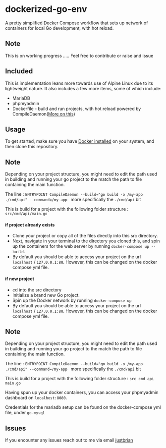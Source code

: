 # dockerized-go-env

A pretty simplified Docker Compose workflow that sets up network of containers for local Go development, with hot reload.

## Note

This is on working progress ..... Feel free to contribute or raise and issue

## Included

This is implementation leans more towards use of Alpine Linux due to its lightweight nature.
It also includes a few more items, some of which include:

- MariaDB
- phpmyadmin
- Dockerfile - build and run projects, with hot reload powered by CompileDaemon([More on this](https://github.com/githubnemo/CompileDaemon/))

## Usage

To get started, make sure you have [Docker installed](https://docs.docker.com/docker-for-mac/install/) on your system, and then clone this repository.

## Note

Depending on your project structure, you might need to edit the path used in building and running your go project to the match the path to file containing the main function.

The line : `ENTRYPOINT CompileDaemon --build="go build -o /my-app ./cmd/api" --command=/my-app ` more specifically the `./cmd/api` bit

This is build for a project with the following folder structure :
`src/cmd/api/main.go `

#### if project already exists

- Clone your project or copy all of the files directly into this src directory.
- Next, navigate in your terminal to the directory you cloned this, and spin up the containers for the web server by running `docker-compose up --build`.
- By default you should be able to access your project on the url `localhost` / `127.0.0.1:80`. However, this can be changed on the docker compose yml file.

#### if new project

- cd into the src directory
- Initialize a brand new Go project.
- Spin up the Docker network by running `docker-compose up `
- By default you should be able to access your project on the url `localhost` / `127.0.0.1:80`. However, this can be changed on the docker compose yml file.

## Note

Depending on your project structure, you might need to edit the path used in building and running your go project to the match the path to file containing the main function.

The line : `ENTRYPOINT CompileDaemon --build="go build -o /my-app ./cmd/api" --command=/my-app ` more specifically the `./cmd/api` bit

This is build for a project with the following folder structure :
`src
    cmd
        api 
            main.go `

Having spun up your docker containers, you can access your phpmyadmin dashboard on `localhost:8080`.

Credentials for the mariadb setup can be found on the docker-compose yml file, under `go-mysql`

## Issues

If you encounter any issues reach out to me via email [justbrian](mailto:gichukxb@gmail.com)
